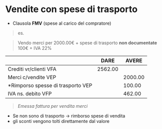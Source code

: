# Vendite con spese di trasporto

- Clausola **FMV** (spese al carico del compratore)

> es.

> Vendo merci per 2000.00€ + spese di trasporto **non documentate** 100€ + IVA 22%

|                                   | DARE    | AVERE   |
| --------------------------------- | ------- | ------- |
| Crediti vr/clienti VFA            | 2562.00 |         |
| Merci c/vendite VEP               |         | 2000.00 |
| *Rimporso spesse di trasporto VEP |         | 100.00  |
| IVA ns. debito VFP                |         | 462.00  |

> *Emessa fattura per vendita merci*

- Se non sono di trasporto → rimborso spese di vendita
- gli sconti vengono tolti direttamente dal valore

